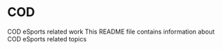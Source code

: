 # COD
COD eSports related work
This README file contains information about COD eSports related topics
